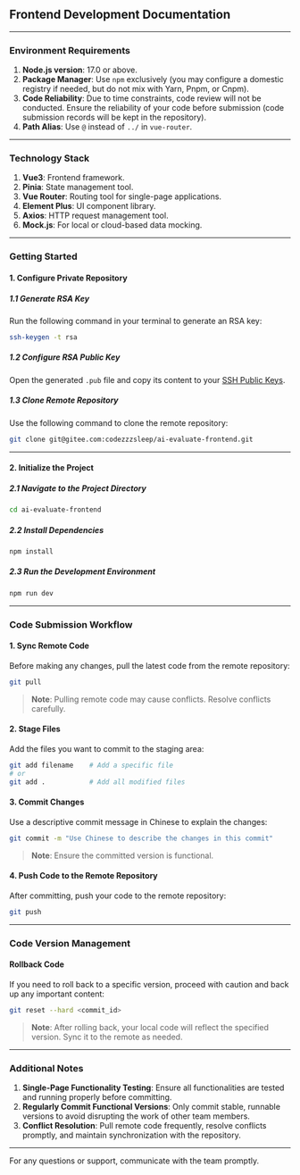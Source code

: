 ## Frontend Development Documentation

---

### Environment Requirements

1. **Node.js version**: 17.0 or above.
2. **Package Manager**: Use `npm` exclusively (you may configure a domestic registry if needed, but do not mix with Yarn, Pnpm, or Cnpm).
3. **Code Reliability**: Due to time constraints, code review will not be conducted. Ensure the reliability of your code before submission (code submission records will be kept in the repository).
4. **Path Alias**: Use `@` instead of `../` in `vue-router`.

---

### Technology Stack

1. **Vue3**: Frontend framework.
2. **Pinia**: State management tool.
3. **Vue Router**: Routing tool for single-page applications.
4. **Element Plus**: UI component library.
5. **Axios**: HTTP request management tool.
6. **Mock.js**: For local or cloud-based data mocking.

---

### Getting Started

#### 1. Configure Private Repository

##### 1.1 Generate RSA Key

Run the following command in your terminal to generate an RSA key:

```bash
ssh-keygen -t rsa
```

##### 1.2 Configure RSA Public Key

Open the generated `.pub` file and copy its content to your [SSH Public Keys](https://gitee.com/profile/sshkeys).

##### 1.3 Clone Remote Repository

Use the following command to clone the remote repository:

```bash
git clone git@gitee.com:codezzzsleep/ai-evaluate-frontend.git
```

---

#### 2. Initialize the Project

##### 2.1 Navigate to the Project Directory

```bash
cd ai-evaluate-frontend
```

##### 2.2 Install Dependencies

```bash
npm install
```

##### 2.3 Run the Development Environment

```bash
npm run dev
```

---

### Code Submission Workflow

#### 1. Sync Remote Code

Before making any changes, pull the latest code from the remote repository:

```bash
git pull
```

> **Note**: Pulling remote code may cause conflicts. Resolve conflicts carefully.

#### 2. Stage Files

Add the files you want to commit to the staging area:

```bash
git add filename    # Add a specific file
# or
git add .           # Add all modified files
```

#### 3. Commit Changes

Use a descriptive commit message in Chinese to explain the changes:

```bash
git commit -m "Use Chinese to describe the changes in this commit"
```

> **Note**: Ensure the committed version is functional.

#### 4. Push Code to the Remote Repository

After committing, push your code to the remote repository:

```bash
git push
```

---

### Code Version Management

#### Rollback Code

If you need to roll back to a specific version, proceed with caution and back up any important content:

```bash
git reset --hard <commit_id>
```

> **Note**: After rolling back, your local code will reflect the specified version. Sync it to the remote as needed.

---

### Additional Notes

1. **Single-Page Functionality Testing**: Ensure all functionalities are tested and running properly before committing.
2. **Regularly Commit Functional Versions**: Only commit stable, runnable versions to avoid disrupting the work of other team members.
3. **Conflict Resolution**: Pull remote code frequently, resolve conflicts promptly, and maintain synchronization with the repository.

---

For any questions or support, communicate with the team promptly.
